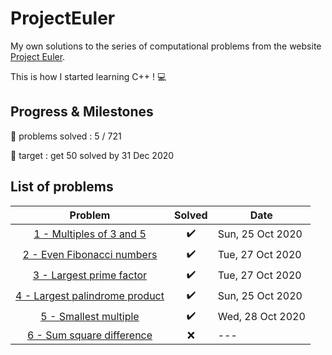 # ProjectEuler
My own solutions to the series of computational problems from the website [Project Euler](https://projecteuler.net/).

This is how I started learning C++ ! :computer:

## Progress & Milestones

:pushpin: problems solved : 5 / 721

:dart: target : get 50 solved by 31 Dec 2020

## List of problems

Problem | Solved | Date
:---:|:---:|---
[ 1 - Multiples of 3 and 5](Problem_1/main.cpp) | :heavy_check_mark: | Sun, 25 Oct 2020
[ 2	 - Even Fibonacci numbers](Problem_2/main.cpp) | :heavy_check_mark: | Tue, 27 Oct 2020
[ 3	 - Largest prime factor](Problem_3/main.cpp) | :heavy_check_mark: | Tue, 27 Oct 2020
[	4	 - Largest palindrome product](Problem_4/main.cpp) | :heavy_check_mark: | Sun, 25 Oct 2020
[	5	 - Smallest multiple](Problem_5/main.cpp) | :heavy_check_mark: | Wed, 28 Oct 2020
[	6	 - Sum square difference](Problem_6/main.cpp) 	| :x: |	---
